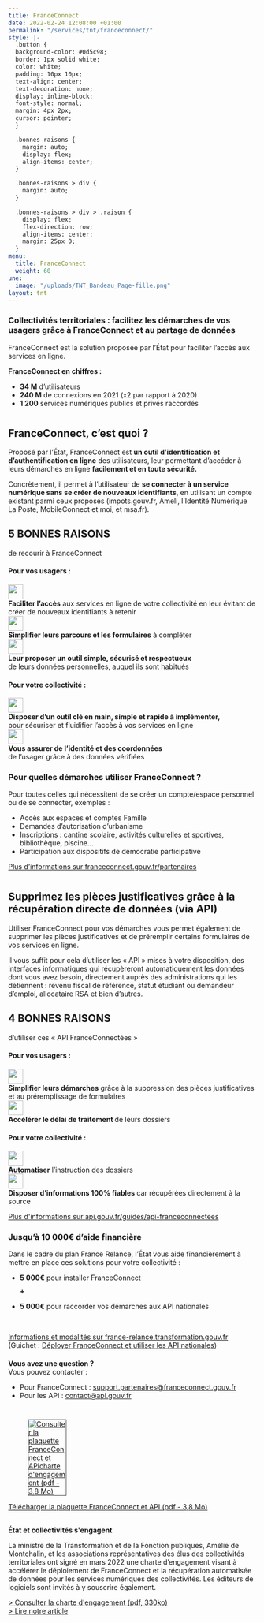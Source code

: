 ```yaml
---
title: FranceConnect
date: 2022-02-24 12:08:00 +01:00
permalink: "/services/tnt/franceconnect/"
style: |-
  .button {
  background-color: #0d5c98;
  border: 1px solid white;
  color: white;
  padding: 10px 10px;
  text-align: center;
  text-decoration: none;
  display: inline-block;
  font-style: normal;
  margin: 4px 2px;
  cursor: pointer;
  }

  .bonnes-raisons {
    margin: auto;
    display: flex;
    align-items: center;
  }

  .bonnes-raisons > div {
    margin: auto;
  }

  .bonnes-raisons > div > .raison {
    display: flex;
    flex-direction: row;
    align-items: center;
    margin: 25px 0;
  }
menu:
  title: FranceConnect
  weight: 60
une:
  image: "/uploads/TNT_Bandeau_Page-fille.png"
layout: tnt
---
```


### Collectivités territoriales : facilitez les démarches de vos usagers grâce à FranceConnect et au partage de données

FranceConnect est la solution proposée par l’État pour faciliter l’accès aux services en ligne. 

**FranceConnect en chiffres :**
* **34 M** d’utilisateurs 
* **240 M** de connexions en 2021 (x2 par rapport à 2020)
* **1 200** services numériques publics et privés raccordés

<h2 style="margin-top: 40px">FranceConnect, c’est quoi ?</h2>

<p>Proposé par l’État, FranceConnect est <b>un outil d’identification et d’authentification en ligne</b> des utilisateurs, leur permettant d’accéder à leurs démarches en ligne <b>facilement et en toute sécurité.</b></p>

<p>Concrètement, il permet à l’utilisateur de <b>se connecter à un service numérique sans se créer de nouveaux identifiants</b>, en utilisant un compte existant parmi ceux proposés (impots.gouv.fr, Ameli, l’Identité Numérique La Poste, MobileConnect et moi, et msa.fr).</p>


<h2 class="text-center margin-bottom-0 margin-top-3"><span style="text-transform:uppercase;">5 bonnes raisons</span></h2>
<p class="text-center">de recourir à FranceConnect</p>

<div class="bonnes-raisons">
    <div >
<h4>Pour vos usagers :</h4>
      <div class="raison">
        <img src="/uploads/Faciliter_lacces.svg" alt="" style="margin-right: 10px" width="30" align="middle">
        <div>
          <strong>Faciliter l’accès</strong> aux services en ligne de votre collectivité en leur évitant de créer de nouveaux identifiants à retenir
        </div>
      </div>
      <div class="raison">
        <img src="/uploads/Simplifier.svg" alt="" style="margin-right: 10px" width="30" align="middle">
        <div>
            <strong>Simplifier leurs parcours et les formulaires</strong> à compléter
        </div>
      </div>
      <div class="raison">
        <img src="/uploads/Outil_securiser.svg" alt="" style="margin-right: 10px" width="30" align="middle">
        <div>
            <strong>Leur proposer un outil simple, sécurisé et respectueux</strong><br> de leurs données personnelles, auquel ils sont habitués
        </div>
      </div>
<h4>Pour votre collectivité :</h4>
      <div class="raison">
        <img src="/uploads/Outil_cle.svg" alt="" alt="" style="margin-right: 10px" width="30" align="middle">
        <div>
            <strong>Disposer d’un outil clé en main, simple et rapide à implémenter, </strong> <br>pour sécuriser et fluidifier l’accès à vos services en ligne
        </div>
      </div>
      <div class="raison">
        <img src="/uploads/Assurer_identite.svg" alt="" style="margin-right: 10px" width="30" align="middle">
        <div>
            <strong>Vous assurer de l’identité et des coordonnées</strong> <br>de l’usager grâce à des données vérifiées
        </div>
      </div>
    </div>
</div>


<h3>Pour quelles démarches utiliser FranceConnect ?</h3>

<p>Pour toutes celles qui nécessitent de se créer un compte/espace personnel ou de se connecter, exemples :
<ul><li>Accès aux espaces et comptes Famille</li>
<li>Demandes d’autorisation d’urbanisme</li>
<li>Inscriptions : cantine scolaire, activités culturelles et sportives, bibliothèque, piscine…</li>
<li>Participation aux dispositifs de démocratie participative</li></ul></p>  

<div class="lien-important"><p><a href="https://franceconnect.gouv.fr/partenaires" alt="Plus d’informations sur franceconnect.gouv.fr/partenaires - Lien externe">Plus d’informations sur franceconnect.gouv.fr/partenaires</a></p></div>

<h2 style="margin-top: 40px">Supprimez les pièces justificatives grâce à la récupération directe de données (via API)</h2>

<p>Utiliser FranceConnect pour vos démarches vous permet également de supprimer les pièces justificatives et de préremplir certains formulaires de vos services en ligne.</p>

<p>Il vous suffit pour cela d’utiliser les « API » mises à votre disposition, des interfaces informatiques qui récupèreront automatiquement les données dont vous avez besoin, directement auprès des administrations qui les détiennent : revenu fiscal de référence, statut étudiant ou demandeur d’emploi, allocataire RSA et bien d’autres.</p> 


<h2 class="text-center margin-bottom-0 margin-top-3"><span style="text-transform:uppercase;">4 bonnes raisons</span></h2>
<p class="text-center">d’utiliser ces « API FranceConnectées »</p>

<div class="bonnes-raisons">
    <div >
<h4>Pour vos usagers :</h4>
      <div class="raison">
        <img src="/uploads/Simplifier_demarches.svg" alt="" style="margin-right: 10px" width="30" align="middle">
        <div>
          <strong>Simplifier leurs démarches</strong> grâce à la suppression des pièces justificatives et au préremplissage de formulaires
        </div>
      </div>
      <div class="raison">
        <img src="/uploads/Accelerer_delais.svg" alt="" alt="" style="margin-right: 10px" width="30" align="middle">
        <div>
            <strong>Accélérer le délai de traitement </strong>de leurs dossiers
        </div>
      </div>
<h4>Pour votre collectivité :</h4>
      <div class="raison">
        <img src="/uploads/Automatiser.svg" alt="" alt="" style="margin-right: 10px" width="30" align="middle">
        <div>
            <strong>Automatiser</strong> l’instruction des dossiers 
        </div>
      </div>
      <div class="raison">
        <img src="/uploads/Disposer_dinformations.svg" alt="" style="margin-right: 10px" width="30" align="middle">
        <div>
            <strong> Disposer d’informations 100% fiables</strong> car récupérées directement à la source
        </div>
      </div>
    </div>
    </div>

<div class="lien-important"><p><a href="https://api.gouv.fr/guides/api-franceconnectees" alt="Plus d'informations sur api.gouv.fr/guides/api-franceconnectees - Lien externe">Plus d'informations sur api.gouv.fr/guides/api-franceconnectees</a></p></div>

<h3>Jusqu’à 10 000€ d’aide financière</h3>

<p>Dans le cadre du plan France Relance, l’État vous aide financièrement à mettre en place ces solutions pour votre collectivité :</p>
<ul><li><b>5 000€</b> pour installer FranceConnect</li> 
<p style="margin-top: 10px"><b>+</b></p>
<li><b>5 000€</b> pour raccorder vos démarches aux API nationales</li></ul> 
<br>

<div class="lien-important"><p><a href="https://france-relance.transformation.gouv.fr/fonds-collectivites">Informations et modalités sur france-relance.transformation.gouv.fr</a> <br>(Guichet : <a href="https://france-relance.transformation.gouv.fr/e13a-deployer-franceconnect-et-utiliser-les-api-na/">Déployer FranceConnect et utiliser les API nationales</a>)</p></div>

<div class="encadre noir" style="margin-bottom:40px"><p style="margin-top: 20px; margin-bottom: 10px;"><strong>Vous avez une question ?</strong>
<br>Vous pouvez contacter :</p>
<ul><li>Pour FranceConnect : <a href="mailto:support.partenaires@franceconnect.gouv.fr">support.partenaires@franceconnect.gouv.fr</a></li>
<li>Pour les API : <a href="mailto:contact@api.gouv.fr">contact@api.gouv.fr</a></li></ul>
</div>

<p class="text-center"><figure class="image-center" style="width: 15%;"><a href="/uploads/2022_02_24_Plaquette_FranceConnect-et-API_BAT.PDF"><img alt="Consulter la plaquette FranceConnect et APIcharte d'engagement (pdf - 3,8 Mo)" src="/uploads/CapturePlaquetteFCTNT.PNG" style="border:solid 1px #464646"></a></figure>

<div class="lien-important" style="margin-bottom:30px"> <p><a href="/uploads/2022_02_24_Plaquette_FranceConnect-et-API_BAT.PDF" alt="Consulter la plaquette FranceConnect et API (pdf - 3,8 Mo)">Télécharger la plaquette FranceConnect et API (pdf - 3,8 Mo)</a></p></div>


<div class="encadre noir" style="margin-bottom:40px"><p style="margin-top: 20px; margin-bottom: 10px;"><strong>État et collectivités s'engagent</strong></p>
<p>La ministre de la Transformation et de la Fonction publiques, Amélie de Montchalin, et les associations représentatives des élus des collectivités territoriales ont signé en mars 2022 une charte d’engagement visant à accélérer le déploiement de FranceConnect et la récupération automatisée de données pour les services numériques des collectivités. Les éditeurs de logiciels sont invités à y souscrire également.</p>
<p><a href="/uploads/Charte_engagement_FranceConnect-API.pdf" alt="Consulter la charte d'engagement (pdf, 330ko)">> Consulter la charte d'engagement (pdf, 330ko)</a>
<br><a href="/actualites/letat-et-les-collectivites-territoriales-sengagent-a-accelerer-le-deploiement-de-franceconnect-et-du-partage-de-donnees-dans-les-collectivites/">> Lire notre article</a></p>
</div>